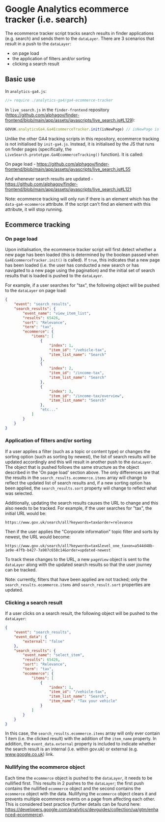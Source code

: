 # Google Analytics ecommerce tracker (i.e. search)

The ecommerce tracker script tracks search results in finder applications (e.g. search) and sends them to the `dataLayer`. There are 3 scenarios that result in a push to the `dataLayer`:

- on page load
- the application of filters and/or sorting
- clicking a search result

## Basic use

In `analytics-ga4.js`:

```JavaScript
//= require ./analytics-ga4/ga4-ecommerce-tracker
```

In `live_search.js` in the `finder-frontend` repository (https://github.com/alphagov/finder-frontend/blob/main/app/assets/javascripts/live_search.js#L129):

```JavaScript
GOVUK.analyticsGa4.Ga4EcommerceTracker.init(isNewPage) // isNewPage is a boolean and is used to detect whether a new page has been loaded or not
```

Unlike the other GA4 tracking scripts in this repository, ecommerce tracking is not initialised by `init-ga4.js`. Instead, it is initialised by the JS that runs on finder pages (specifically, the `LiveSearch.prototype.Ga4EcommerceTracking()` function). It is called:

On page load - https://github.com/alphagov/finder-frontend/blob/main/app/assets/javascripts/live_search.js#L55

And whenever search results are updated - https://github.com/alphagov/finder-frontend/blob/main/app/assets/javascripts/live_search.js#L121

Note: ecommerce tracking will only run if there is an element which has the `data-ga4-ecommerce` attribute. If the script can't find an element with this attribute, it will stop running.

## Ecommerce tracking

### On page load

Upon initialisation, the ecommerce tracker script will first detect whether a new page has been loaded (this is determined by the boolean passed when `Ga4EcommerceTracker.init()` is called). If `true`, this indicates that a new page has been loaded (i.e. the user has conducted a new search or has navigated to a new page using the pagination) and the initial set of search results that is loaded is pushed to the `dataLayer`.

For example, if a user searches for "tax", the following object will be pushed to the `dataLayer` on page load:

```JSON
{
    "event": "search_results",
    "search_results": {
        "event_name": "view_item_list",
        "results": 65426,
        "sort": "Relevance",
        "term": "tax",
        "ecommerce": {
            "items": [
                {
                    "index": 1,
                    "item_id": "/vehicle-tax",
                    "item_list_name": "Search"
                },
                {
                    "index": 2,
                    "item_id": "/income-tax",
                    "item_list_name": "Search"
                },
                {
                    "index": 3,
                    "item_id": "/income-tax/overview",
                    "item_list_name": "Search"
                },
                "etc..."
            ]
        }
    }
}
```

### Application of filters and/or sorting

If a user applies a filter (such as a topic or content type) or changes the sorting option (such as sorting by newest), the list of search results will be updated accordingly and this will result in another push to the `dataLayer`. The object that is pushed follows the same structure as the object described in the 'On page load' section above. The only differences are that the results in the `search_results.ecommerce.items` array will change to reflect the updated list of search results and, if a new sorting option has been applied, the `search_results.sort` property will change to reflect what was selected.

Additionally, updating the search results causes the URL to change and this also needs to be tracked. For example, if the user searches for "tax", the initial URL would be:

`https://www.gov.uk/search/all?keywords=tax&order=relevance`

Then if the user applies the "Corporate information" topic filter and sorts by newest, the URL would become:

`https://www.gov.uk/search/all?keywords=tax&level_one_taxon=a544d48b-1e9e-47fb-b427-7a987c658c14&order=updated-newest`

To track these changes to the URL, a new `pageView` object is sent to the `dataLayer` along with the updated search results so that the user journey can be tracked.

Note: currently, filters that have been applied are not tracked; only the `search_results.ecommerce.items` and `search_result.sort` properties are updated.

### Clicking a search result

If a user clicks on a search result, the following object will be pushed to the `dataLayer`:

```JSON
{
    "event": "search_results",
    "event_data": {
        "external": "false"
    },
    "search_results": {
        "event_name": "select_item",
        "results": 65426,
        "sort": "Relevance",
        "term": "tax",
        "ecommerce": {
            "items": [
                {
                    "index": 1,
                    "item_id": "/vehicle-tax",
                    "item_list_name": "Search",
                    "item_name": "Tax your vehicle"
                }
            ]
        }
    }
}
```

In this case, the `search_results.ecommerce.items` array will only ever contain 1 item (i.e. the clicked result) with the addition of the `item_name` property. In addition, the `event_data.external` property is included to indicate whether the search result is an internal (i.e. within gov.uk) or external (e.g. www.google.co.uk) link.

### Nullifying the ecommerce object

Each time the `ecommerce` object is pushed to the `dataLayer`, it needs to be nullified first. This results in 2 pushes to the `dataLayer`; the first push contains the nullified `ecommerce` object and the second contains the `ecommerce` object with the data. Nullifying the `ecommerce` object clears it and prevents multiple ecommerce events on a page from affecting each other. This is considered best practice (further details can be found here: https://developers.google.com/analytics/devguides/collection/ua/gtm/enhanced-ecommerce).
